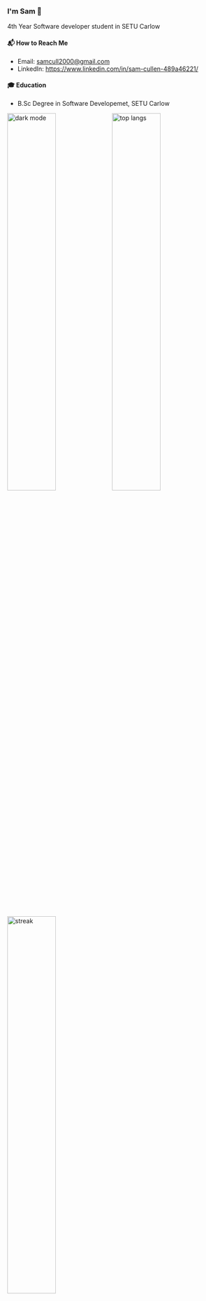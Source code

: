 ### I'm Sam 👋

4th Year Software developer student in SETU Carlow 

#### 📬 How to Reach Me
- Email: samcull2000@gmail.com
- LinkedIn: https://www.linkedin.com/in/sam-cullen-489a46221/

#### 🎓 Education
- B.Sc Degree in Software Developemet, SETU Carlow

<img alt = "dark mode"  align="left" width="47%" src="https://github-readme-stats.vercel.app/api?username=SamCull&show_icons=true&theme=dark#gh-dark-mode-only"/>

<img alt ="top langs" align="left" width="47%" src = "https://github-readme-stats.vercel.app/api/top-langs/?username=SamCull&layout=compact&show_icons=true&theme=dark#gh-dark-mode-only&layout=compact"/>

<img alt ="streak" align="left" width="47%" src = "https://github-readme-streak-stats.herokuapp.com/?user=SamCull&theme=dark#gh-dark-mode-only"/>

